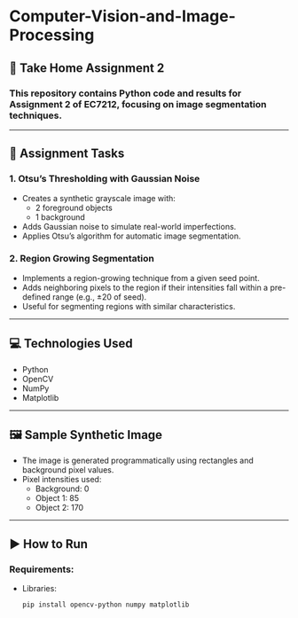 # Computer-Vision-and-Image-Processing

## 📝 Take Home Assignment 2

### This repository contains Python code and results for Assignment 2 of EC7212, focusing on image segmentation techniques.

---

## 📌 Assignment Tasks

### 1. **Otsu’s Thresholding with Gaussian Noise**
- Creates a synthetic grayscale image with:
  - 2 foreground objects
  - 1 background
- Adds Gaussian noise to simulate real-world imperfections.
- Applies Otsu’s algorithm for automatic image segmentation.

### 2. **Region Growing Segmentation**
- Implements a region-growing technique from a given seed point.
- Adds neighboring pixels to the region if their intensities fall within a pre-defined range (e.g., ±20 of seed).
- Useful for segmenting regions with similar characteristics.

---

## 💻 Technologies Used

- Python
- OpenCV
- NumPy
- Matplotlib

---

## 🖼️ Sample Synthetic Image

- The image is generated programmatically using rectangles and background pixel values.
- Pixel intensities used:
  - Background: 0
  - Object 1: 85
  - Object 2: 170

---

## ▶️ How to Run

### Requirements:
- Libraries:
  ```bash
  pip install opencv-python numpy matplotlib

